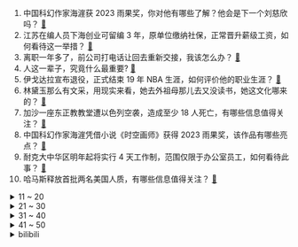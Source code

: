 1. 中国科幻作家海漄获 2023 雨果奖，你对他有哪些了解？他会是下一个刘慈欣吗？ [:link:](https://www.zhihu.com/question/627202510)
2. 江苏在编人员下海创业可留编 3 年，原单位缴纳社保，正常晋升薪级工资，如何看待这一举措？ [:link:](https://www.zhihu.com/question/627156910)
3. 离职一年多了，前公司打电话让回去重新交接，我该怎么办？ [:link:](https://www.zhihu.com/question/621484533)
4. 人这一辈子，究竟什么最重要? [:link:](https://www.zhihu.com/question/614371250)
5. 伊戈达拉宣布退役，正式结束 19 年 NBA 生涯，如何评价他的职业生涯？ [:link:](https://www.zhihu.com/question/627072172)
6. 林黛玉那么有文采，用现实来看，她去外祖母那儿去又没读书，她这文化哪来的？ [:link:](https://www.zhihu.com/question/626627571)
7. 加沙一座东正教教堂遭以色列空袭，造成至少 18 人死亡，有哪些信息值得关注？ [:link:](https://www.zhihu.com/question/627148736)
8. 中国科幻作家海漄凭借小说《时空画师》获得 2023 雨果奖，该作品有哪些亮点？ [:link:](https://www.zhihu.com/question/627198709)
9. 耐克大中华区明年起将实行 4 天工作制，范围仅限于办公室员工，如何看待此事？ [:link:](https://www.zhihu.com/question/627128754)
10. 哈马斯释放首批两名美国人质，有哪些信息值得关注？ [:link:](https://www.zhihu.com/question/627128557)
<details>
<summary>11 ~ 20</summary>

11. 你们的妈妈每天做饭糊弄人吗？ [:link:](https://www.zhihu.com/question/479124876)
12. 报道称埃及与加沙之间的拉法口岸开放，人道主义援助车辆从拉法口岸进入加沙，哪些信息值得关注？ [:link:](https://www.zhihu.com/question/627159665)
13. 如何看待 2024 年国考报名人数突破 100 万？今年公务员报告有哪些新特点值得关注？ [:link:](https://www.zhihu.com/question/626997490)
14. 电影《河边的错误》中有哪些细思极恐的细节？ [:link:](https://www.zhihu.com/question/626979536)
15. 你在医院工作的高光时刻是什么时候？ [:link:](https://www.zhihu.com/question/621813737)
16. 为什么不在克拉地峡修一条运河？ [:link:](https://www.zhihu.com/question/598855962)
17. 央行行长潘功胜表示，稳健的货币政策精准有力，持续用力加快经济良性循环，哪些信息值得关注？ [:link:](https://www.zhihu.com/question/627172632)
18. S13 瑞士轮 GEN 2:0 击败 G2 晋级八强赛，如何评价这场比赛？ [:link:](https://www.zhihu.com/question/627167911)
19. 余华的《河边的错误》，你认为凶手是谁？ [:link:](https://www.zhihu.com/question/51229470)
20. 慈禧死后李莲英还活了3年，没了主子，他过得怎么样？ [:link:](https://www.zhihu.com/question/456784042)
</details>
<details>
<summary>21 ~ 30</summary>

21. 今年双 11 已经开始了吗？是现在买预售还是等到双 11 当天再买更划算？ [:link:](https://www.zhihu.com/question/627004253)
22. 饮料凉白开上的135℃煮沸是真是假，若是真，那是在怎样的环境下煮沸的? [:link:](https://www.zhihu.com/question/465464399)
23. LPL 胜者组再次内战，一败组 BLG 与 WBG 各凭本事，如何评价 S13 瑞士轮第三轮抽签结果？ [:link:](https://www.zhihu.com/question/627066926)
24. TI12 两支中国战队将保底季军，难道今年能夺冠？ [:link:](https://www.zhihu.com/question/627146282)
25. 10 月 20 日 NBA 季前赛湖人 VS 太阳比分100:123，本场比赛双方发挥如何？ [:link:](https://www.zhihu.com/question/626974847)
26. 马拉松运动员吃补给时不怕呛到吗？ [:link:](https://www.zhihu.com/question/626216416)
27. 中国机床在国际上大概的地位是什么？ [:link:](https://www.zhihu.com/question/455513991)
28. 没玩过《原神》，能否一句话让我入坑？ [:link:](https://www.zhihu.com/question/626904197)
29. 证监会分红新规来了，对不分红公司督促分红，约束异常高比例分红企业，引导合理分红，哪些信息值得关注？ [:link:](https://www.zhihu.com/question/627072163)
30. 在职场，为什么不要过于拼命？ [:link:](https://www.zhihu.com/question/625634171)
</details>
<details>
<summary>31 ~ 40</summary>

31. 古装悬疑剧《繁城之下》第 11 集拍得如何？有哪些值得关注的剧情点？ [:link:](https://www.zhihu.com/question/627172230)
32. 哪句话突然让你沉默好久? [:link:](https://www.zhihu.com/question/627076341)
33. 想买嵌入式冰箱，双十一有没有兼具颜值与体验感的冰箱推荐？ [:link:](https://www.zhihu.com/question/626995094)
34. 如何评价《乐队的夏天》第三季第十一期？ [:link:](https://www.zhihu.com/question/627018475)
35. 健身领域有哪些伪科学、错误的常识？ [:link:](https://www.zhihu.com/question/26735784)
36. 有必要跟「情绪极其不稳定」的伴侣，继续走下去吗? [:link:](https://www.zhihu.com/question/626310711)
37. 猫咪不埋「便便」，这是自信的表现吗？和猫砂有关吗？ [:link:](https://www.zhihu.com/question/626421211)
38. 目前最具性价比的全栈路线是啥？ [:link:](https://www.zhihu.com/question/594662421)
39. S13 瑞士轮 JDG 2:1 LNG 成为第一支晋级八强队伍，如何评价这场比赛？ [:link:](https://www.zhihu.com/question/627161005)
40. 为什么猫咪啃老却没事? [:link:](https://www.zhihu.com/question/626213523)
</details>
<details>
<summary>41 ~ 50</summary>

41. 有必要给孩子买一个专业的儿童桌吗，一两千的学习桌和普通的桌子有什么区别？ [:link:](https://www.zhihu.com/question/626312794)
42. 这几年听播客的人越来越多，播客越来越流行，如何看待年轻人“听播客打破信息差”的现象？ [:link:](https://www.zhihu.com/question/626958156)
43. 如何定义好水质？水质健康对我们生活有多重要？ [:link:](https://www.zhihu.com/question/627127648)
44. 家里996双职工还有老人，平时没时间运动锻炼，从健康角度来看有没有必要添置按摩椅? [:link:](https://www.zhihu.com/question/626849270)
45. 研究称大模型可从对话中高度精准推断用户隐私，或被广告公司和诈骗犯利用，可能产生哪些风险？用户如何防范？ [:link:](https://www.zhihu.com/question/626866675)
46. 有没有一首歌是你听了无数遍的，留下歌名我去听一下？ [:link:](https://www.zhihu.com/question/622425677)
47. 10 月 20 日天猫双 11 发布会提出了 85 折新玩法，有哪些值得关注的信息？ [:link:](https://www.zhihu.com/question/626917543)
48. S13 瑞士轮胜者组 GEN 1:0 击败 T1，如何评价这场比赛？ [:link:](https://www.zhihu.com/question/627013905)
49. 天猫双 11 今年发布会，怎么薅最狠的羊毛，你拿捏了吗？ [:link:](https://www.zhihu.com/question/627003519)
50. 中方谈当前巴以冲突「呼吁各方立即停火止暴保护平民，避免人道主义灾难」，巴以冲突当前情况如何？ [:link:](https://www.zhihu.com/question/627005681)
</details><details>
<summary>bilibili</summary>

</details>